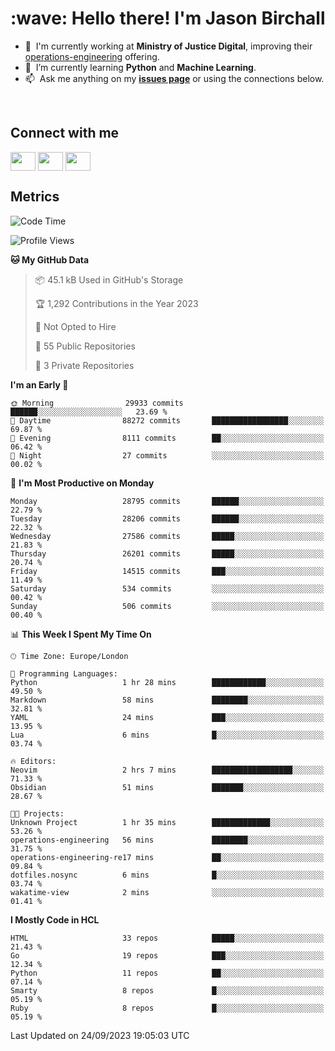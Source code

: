 <h1 align="left" id="jason-title">:wave: Hello there! I'm Jason Birchall</h1>

- :office: &nbsp;I'm currently working at **Ministry of Justice Digital**, improving their [operations-engineering](https://github.com/ministryofjustice/operations-engineering) offering.
- :seedling: &nbsp;I’m currently learning **Python** and **Machine Learning**.
- :mailbox: &nbsp;Ask me anything on my **[issues page]** or using the connections below.


<br>

<h2>Connect with me</h2>
<p>
<a href="https://twitter.com/jsonBirchall" target="blank"><img align="center" src="https://cdn.jsdelivr.net/npm/simple-icons@3.0.1/icons/twitter.svg" alt="" height="30" width="40" /></a>
<a href="https://keybase.io/json0" target="blank"><img align="center" src="https://cdn.jsdelivr.net/npm/simple-icons@3.0.1/icons/keybase.svg" alt="" height="30" width="40" /></a>
<a href="https://www.reddit.com/user/kakorate" target="blank"><img align="center" src="https://cdn.jsdelivr.net/npm/simple-icons@3.0.1/icons/reddit.svg" alt="" height="30" width="40" /></a>
</p>

<h2>Metrics</h2>

<!--START_SECTION:waka-->
![Code Time](http://img.shields.io/badge/Code%20Time-1%2C211%20hrs%2028%20mins-blue)

![Profile Views](http://img.shields.io/badge/Profile%20Views-0-blue)

**🐱 My GitHub Data** 

> 📦 45.1 kB Used in GitHub's Storage 
 > 
> 🏆 1,292 Contributions in the Year 2023
 > 
> 🚫 Not Opted to Hire
 > 
> 📜 55 Public Repositories 
 > 
> 🔑 3 Private Repositories 
 > 
**I'm an Early 🐤** 

```text
🌞 Morning                29933 commits       ██████░░░░░░░░░░░░░░░░░░░   23.69 % 
🌆 Daytime                88272 commits       █████████████████░░░░░░░░   69.87 % 
🌃 Evening                8111 commits        ██░░░░░░░░░░░░░░░░░░░░░░░   06.42 % 
🌙 Night                  27 commits          ░░░░░░░░░░░░░░░░░░░░░░░░░   00.02 % 
```
📅 **I'm Most Productive on Monday** 

```text
Monday                   28795 commits       ██████░░░░░░░░░░░░░░░░░░░   22.79 % 
Tuesday                  28206 commits       ██████░░░░░░░░░░░░░░░░░░░   22.32 % 
Wednesday                27586 commits       █████░░░░░░░░░░░░░░░░░░░░   21.83 % 
Thursday                 26201 commits       █████░░░░░░░░░░░░░░░░░░░░   20.74 % 
Friday                   14515 commits       ███░░░░░░░░░░░░░░░░░░░░░░   11.49 % 
Saturday                 534 commits         ░░░░░░░░░░░░░░░░░░░░░░░░░   00.42 % 
Sunday                   506 commits         ░░░░░░░░░░░░░░░░░░░░░░░░░   00.40 % 
```


📊 **This Week I Spent My Time On** 

```text
🕑︎ Time Zone: Europe/London

💬 Programming Languages: 
Python                   1 hr 28 mins        ████████████░░░░░░░░░░░░░   49.50 % 
Markdown                 58 mins             ████████░░░░░░░░░░░░░░░░░   32.81 % 
YAML                     24 mins             ███░░░░░░░░░░░░░░░░░░░░░░   13.95 % 
Lua                      6 mins              █░░░░░░░░░░░░░░░░░░░░░░░░   03.74 % 

🔥 Editors: 
Neovim                   2 hrs 7 mins        ██████████████████░░░░░░░   71.33 % 
Obsidian                 51 mins             ███████░░░░░░░░░░░░░░░░░░   28.67 % 

🐱‍💻 Projects: 
Unknown Project          1 hr 35 mins        █████████████░░░░░░░░░░░░   53.26 % 
operations-engineering   56 mins             ████████░░░░░░░░░░░░░░░░░   31.75 % 
operations-engineering-re17 mins             ██░░░░░░░░░░░░░░░░░░░░░░░   09.84 % 
dotfiles.nosync          6 mins              █░░░░░░░░░░░░░░░░░░░░░░░░   03.74 % 
wakatime-view            2 mins              ░░░░░░░░░░░░░░░░░░░░░░░░░   01.41 % 
```

**I Mostly Code in HCL** 

```text
HTML                     33 repos            █████░░░░░░░░░░░░░░░░░░░░   21.43 % 
Go                       19 repos            ███░░░░░░░░░░░░░░░░░░░░░░   12.34 % 
Python                   11 repos            ██░░░░░░░░░░░░░░░░░░░░░░░   07.14 % 
Smarty                   8 repos             █░░░░░░░░░░░░░░░░░░░░░░░░   05.19 % 
Ruby                     8 repos             █░░░░░░░░░░░░░░░░░░░░░░░░   05.19 % 
```




 Last Updated on 24/09/2023 19:05:03 UTC
<!--END_SECTION:waka-->

<!-- links -->

[issues page]: https://github.com/jasonBirchall/jasonBirchall/issues "jasonBirchall/issues"
